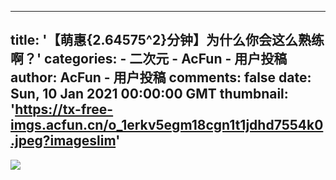 
---
title: '【萌惠&#123;2.64575^2&#125;分钟】为什么你会这么熟练啊？'
categories: 
    - 二次元
    - AcFun - 用户投稿
author: AcFun - 用户投稿
comments: false
date: Sun, 10 Jan 2021 00:00:00 GMT
thumbnail: 'https://tx-free-imgs.acfun.cn/o_1erkv5egm18cgn1t1jdhd7554k0.jpeg?imageslim'
---

<div>   
<img src="https://tx-free-imgs.acfun.cn/o_1erkv5egm18cgn1t1jdhd7554k0.jpeg?imageslim" referrerpolicy="no-referrer">  
</div>
            